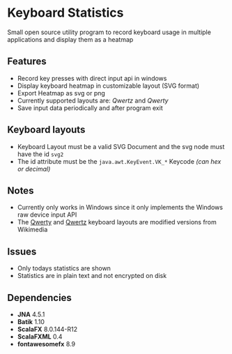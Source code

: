 Keyboard Statistics
===================
Small open source utility program to record keyboard usage in multiple applications and display them
as a heatmap

## Features
* Record key presses with direct input api in windows
* Display keyboard heatmap in customizable layout (SVG format)
* Export Heatmap as svg or png
* Currently supported layouts are: *Qwertz* and *Qwerty*
* Save input data periodically and after program exit

## Keyboard layouts
* Keyboard Layout must be a valid SVG Document and the svg node must have the id `svg2`
* The id attribute must be the `java.awt.KeyEvent.VK_*` Keycode *(can hex or decimal)*

## Notes
* Currently only works in Windows since it only implements the Windows raw device input API
* The [Qwerty](https://commons.wikimedia.org/wiki/File:Qwerty.svg) and [Qwertz](https://commons.wikimedia.org/wiki/File:Qwertz_de.svg) 
keyboard layouts are modified versions from Wikimedia 

## Issues
* Only todays statistics are shown
* Statistics are in plain text and not encrypted on disk

## Dependencies
* **JNA** 4.5.1 
* **Batik** 1.10
* **ScalaFX** 8.0.144-R12
* **ScalaFXML** 0.4
* **fontawesomefx** 8.9

